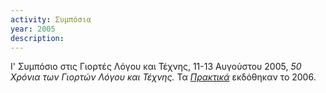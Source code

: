 ```yaml
---
activity: Συμπόσια
year: 2005
description: 
---
```


Ι' Συμπόσιο στις Γιορτές Λόγου και Τέχνης, 11-13 Αυγούστου 2005, *50 Χρόνια των Γιορτών Λόγου και Τέχνης.* Τα [*Πρακτικά*](/publications/praktika_symposiwn/praktika_symposiou_10.html) εκδόθηκαν το 2006.
